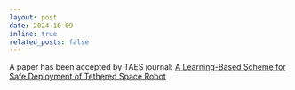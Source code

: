 ```yaml
---
layout: post
date: 2024-10-09
inline: true
related_posts: false
---
```


A paper has been accepted by TAES journal: [A Learning-Based Scheme for Safe Deployment of Tethered Space Robot](https://ieeexplore.ieee.org/document/10737240)
